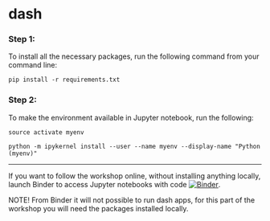 # dash

### Step 1: 

To install all the necessary packages, run the following command from your command line: 

`pip install -r requirements.txt`


### Step 2: 

To make the environment available in Jupyter notebook, run the following: 

`source activate myenv`

`python -m ipykernel install --user --name myenv --display-name "Python (myenv)"`


----------------------------------------------------------------------


If you want to follow the workshop online, without installing anything locally, launch Binder to access Jupyter notebooks with code [![Binder](https://beta.mybinder.org/badge.svg)](https://mybinder.org/v2/gh/annafedotova/dash/master).

NOTE! From Binder it will not possible to run dash apps, for this part of the workshop you will need the packages installed locally.


